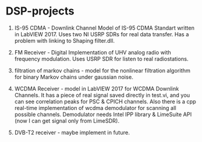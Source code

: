 # DSP-projects

1. IS-95 CDMA - Downlink Channel Model of IS-95 CDMA Standart written in LabVIEW 2017. Uses two NI USRP SDRs for real data 
transfer. Has a problem with linking to Shaping filter.dll.

2. FM Receiver - Digital Implementation of UHV analog radio with frequency modulation. 
Uses USRP SDR for listen to real radiostations.

3. filtration of markov chains - model for the nonlinear filtration algorithm  for binary Markov chains under gaussian noise.

4. WCDMA Receiver - model in LabVIEW 2017 for WCDMA Downlink Channels. It has a piece of real signal saved directly in test.vi, and
you can see correlation peaks for PSC & CPICH channels. Also there is a cpp real-time implementation of wcdma demodulator 
for scanning all possible channels. Demodulator needs Intel IPP library & LimeSuite API (now I can get signal only from 
LimeSDR).

5. DVB-T2 receiver - maybe implement in future.